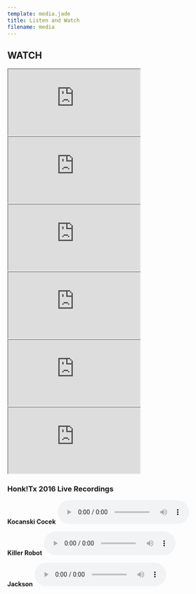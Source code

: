 ```yaml
---
template: media.jade
title: Listen and Watch
filename: media
---
```


## WATCH

<iframe allowfullscreen src="https://www.youtube.com/embed/3DU7_kQVzQA"></iframe>

<iframe allowfullscreen src="https://www.youtube.com/embed/Hx5Bg0GY3ao"></iframe>

<iframe allowfullscreen src="https://www.youtube.com/embed/FLksiF9dHpk"></iframe>

<iframe allowfullscreen src="https://www.youtube.com/embed/pxtxDQQICQU"></iframe>

<iframe allowfullscreen src="https://www.youtube.com/embed/lEbAHvP3ez8"></iframe>

<iframe allowfullscreen src="https://www.youtube.com/embed/Z01PYRdqO-8"></iframe>

### Honk!Tx 2016 Live Recordings

**Kocanski Cocek**
<audio src="honktx2016-kocanski.mp3" preload="auto" controls></audio>

**Killer Robot**
<audio src="honktx2016-killer.mp3" preload="auto" controls></audio>

**Jackson**
<audio src="honktx2016-jackson.mp3" preload="auto" controls></audio>
